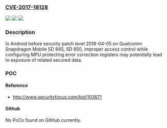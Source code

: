 ### [CVE-2017-18128](https://cve.mitre.org/cgi-bin/cvename.cgi?name=CVE-2017-18128)
![](https://img.shields.io/static/v1?label=Product&message=Snapdragon%20Mobile&color=blue)
![](https://img.shields.io/static/v1?label=Version&message=n%2Fa&color=blue)
![](https://img.shields.io/static/v1?label=Vulnerability&message=Improper%20Access%20Control%20in%20Core.&color=brighgreen)

### Description

In Android before security patch level 2018-04-05 on Qualcomm Snapdragon Mobile SD 845, SD 850, improper access control while configuring MPU protecting error correction registers may potentially lead to exposure of related secured data.

### POC

#### Reference
- http://www.securityfocus.com/bid/103671

#### Github
No PoCs found on GitHub currently.

